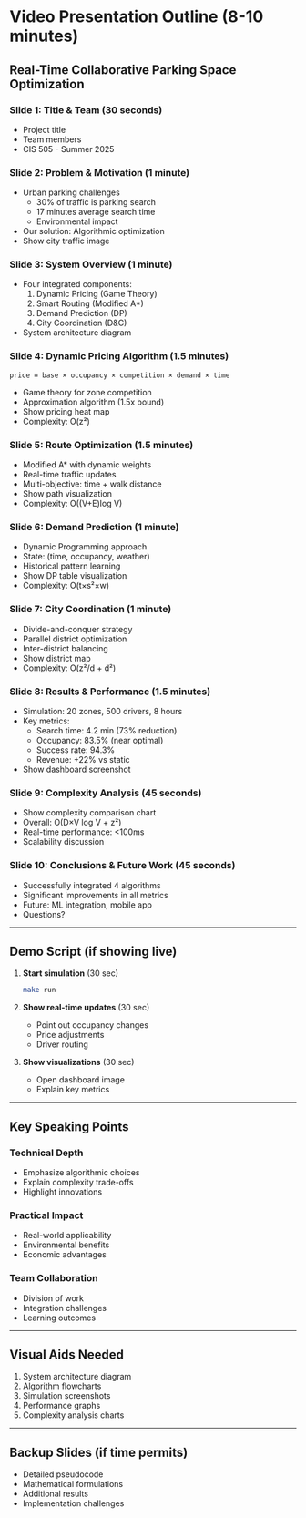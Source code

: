# Video Presentation Outline (8-10 minutes)

## Real-Time Collaborative Parking Space Optimization

### Slide 1: Title & Team (30 seconds)

- Project title
- Team members
- CIS 505 - Summer 2025

### Slide 2: Problem & Motivation (1 minute)

- Urban parking challenges
  - 30% of traffic is parking search
  - 17 minutes average search time
  - Environmental impact
- Our solution: Algorithmic optimization
- Show city traffic image

### Slide 3: System Overview (1 minute)

- Four integrated components:
  1. Dynamic Pricing (Game Theory)
  2. Smart Routing (Modified A*)
  3. Demand Prediction (DP)
  4. City Coordination (D&C)
- System architecture diagram

### Slide 4: Dynamic Pricing Algorithm (1.5 minutes)

```
price = base × occupancy × competition × demand × time
```

- Game theory for zone competition
- Approximation algorithm (1.5x bound)
- Show pricing heat map
- Complexity: O(z²)

### Slide 5: Route Optimization (1.5 minutes)

- Modified A* with dynamic weights
- Real-time traffic updates
- Multi-objective: time + walk distance
- Show path visualization
- Complexity: O((V+E)log V)

### Slide 6: Demand Prediction (1 minute)

- Dynamic Programming approach
- State: (time, occupancy, weather)
- Historical pattern learning
- Show DP table visualization
- Complexity: O(t×s²×w)

### Slide 7: City Coordination (1 minute)

- Divide-and-conquer strategy
- Parallel district optimization
- Inter-district balancing
- Show district map
- Complexity: O(z²/d + d²)

### Slide 8: Results & Performance (1.5 minutes)

- Simulation: 20 zones, 500 drivers, 8 hours
- Key metrics:
  - Search time: 4.2 min (73% reduction)
  - Occupancy: 83.5% (near optimal)
  - Success rate: 94.3%
  - Revenue: +22% vs static
- Show dashboard screenshot

### Slide 9: Complexity Analysis (45 seconds)

- Show complexity comparison chart
- Overall: O(D×V log V + z²)
- Real-time performance: <100ms
- Scalability discussion

### Slide 10: Conclusions & Future Work (45 seconds)

- Successfully integrated 4 algorithms
- Significant improvements in all metrics
- Future: ML integration, mobile app
- Questions?

---

## Demo Script (if showing live)

1. **Start simulation** (30 sec)

   ```bash
   make run
   ```

2. **Show real-time updates** (30 sec)
   - Point out occupancy changes
   - Price adjustments
   - Driver routing

3. **Show visualizations** (30 sec)
   - Open dashboard image
   - Explain key metrics

---

## Key Speaking Points

### Technical Depth

- Emphasize algorithmic choices
- Explain complexity trade-offs
- Highlight innovations

### Practical Impact

- Real-world applicability
- Environmental benefits
- Economic advantages

### Team Collaboration

- Division of work
- Integration challenges
- Learning outcomes

---

## Visual Aids Needed

1. System architecture diagram
2. Algorithm flowcharts
3. Simulation screenshots
4. Performance graphs
5. Complexity analysis charts

---

## Backup Slides (if time permits)

- Detailed pseudocode
- Mathematical formulations
- Additional results
- Implementation challenges
